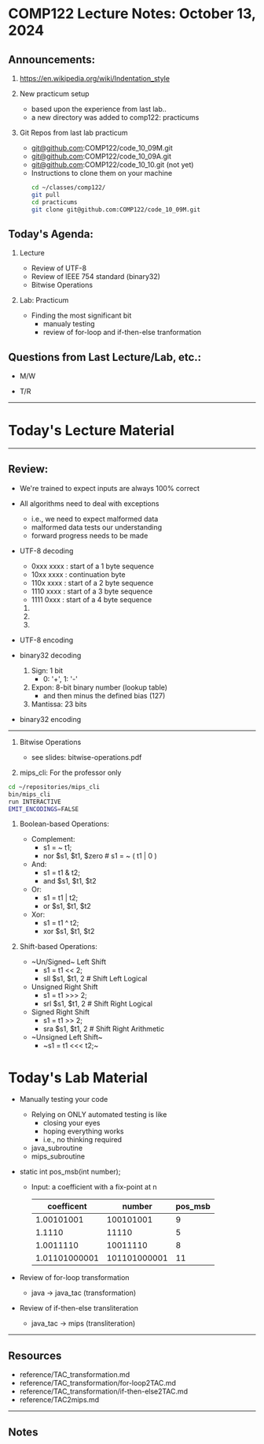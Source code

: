 # COMP122 Lecture Notes: October 13, 2024

## Announcements:
   1. https://en.wikipedia.org/wiki/Indentation_style

   1. New practicum setup
      - based upon the experience from last lab..
      - a new directory was added to comp122: practicums

   1. Git Repos from last lab practicum
      * git@github.com:COMP122/code_10_09M.git
      * git@github.com:COMP122/code_10_09A.git
      * git@github.com:COMP122/code_10_10.git   (not yet)

      - Instructions to clone them on your machine
        ```bash
        cd ~/classes/comp122/
        git pull
        cd practicums
        git clone git@github.com:COMP122/code_10_09M.git 
        ```


## Today's Agenda:

  1. Lecture
     - Review of UTF-8
     - Review of IEEE 754 standard (binary32)
     - Bitwise Operations
 
  1. Lab: Practicum
     - Finding the most significant bit
       - manualy testing
       - review of for-loop and if-then-else tranformation


## Questions from Last Lecture/Lab, etc.:
   * M/W 
 
   * T/R 

---
# Today's Lecture Material

---
## Review:
  - We're trained to expect inputs are always 100% correct
  - All algorithms need to deal with exceptions
    - i.e., we need to expect malformed data
    - malformed data tests our understanding
    - forward progress needs to be made

  - UTF-8 decoding
    * 0xxx xxxx : start of a 1 byte sequence
    * 10xx xxxx : continuation byte
    * 110x xxxx : start of a 2 byte sequence
    * 1110 xxxx : start of a 3 byte sequence
    * 1111 0xxx : start of a 4 byte sequence

    1.
    1.
    1.

  - UTF-8 encoding

  - binary32 decoding
    1. Sign: 1 bit
       - 0: '+', 1: '-'
    1. Expon: 8-bit binary number (lookup table)
       - and then minus the defined bias (127)
    1. Mantissa: 23 bits

  - binary32 encoding

---     
  1. Bitwise Operations
     * see slides: bitwise-operations.pdf

  1. mips_cli: For the professor only
   ```bash
   cd ~/repositories/mips_cli
   bin/mips_cli 
   run INTERACTIVE
   EMIT_ENCODINGS=FALSE
   ```

  1. Boolean-based Operations:
     * Complement:  
       - s1 = ~ t1;  
       - nor $s1, $t1, $zero   # s1 = ~ ( t1 | 0 ) 
     * And:    
       - s1 = t1 & t2; 
       - and $s1, $t1, $t2
     * Or:     
       - s1 = t1 | t2; 
       - or $s1, $t1, $t2
     * Xor:    
       - s1 = t1 ^ t2; 
       - xor $s1, $t1, $t2

  1. Shift-based Operations:
     * ~Un/Signed~ Left Shift
       - s1 = t1 << 2; 
       - sll $s1, $t1, 2        # Shift Left Logical
     * Unsigned Right Shift
       - s1 = t1 >>> 2;  
       - srl $s1, $t1, 2        # Shift Right Logical
     * Signed Right Shift  
       - s1 = t1 >> 2; 
       - sra $s1, $t1, 2        # Shift Right Arithmetic
     * ~Unsigned Left Shift~ 
       - ~s1 = t1 <<< t2;~


# Today's Lab Material
  - Manually testing your code
    * Relying on ONLY automated testing is like
      - closing your eyes
      - hoping everything works
      - i.e., no thinking required
    * java_subroutine
    * mips_subroutine

  - static int pos_msb(int number);
    - Input: a coefficient with a fix-point at n

      | coefficent    | number       | pos_msb |
      |---------------|--------------|---------|
      | 1.00101001    |    100101001 |     9   |
      | 1.1110        |        11110 |     5   |
      | 1.0011110     |     10011110 |     8   |
      | 1.01101000001 | 101101000001 |    11   | 

  - Review of for-loop transformation
    - java -> java_tac (transformation)

  - Review of if-then-else transliteration
    - java_tac -> mips (transliteration)


---
## Resources
  * reference/TAC_transformation.md
  * reference/TAC_transformation/for-loop2TAC.md 
  * reference/TAC_transformation/if-then-else2TAC.md
  * reference/TAC2mips.md

---
<!-- This section for student's to place their own notes. -->
<!-- This section will not be updated by the Professor.   -->

## Notes  



